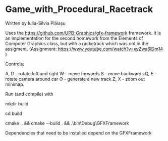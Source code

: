 # Game_with_Procedural_Racetrack

Written by Iulia-Silvia Plăiașu

Uses the https://github.com/UPB-Graphics/gfx-framework framework. It is an implementation for the second homework
from the Elements of Computer Graphics class, but with a racketrack which was not in the assigment.
(Assignment: https://www.youtube.com/watch?v=eyZwa6lDm14 )

Controls:

A, D - rotate left and right
W - move forwards
S - move backwards
Q, E - rotate camera around car
O - generate a new track
Z, X - zoom out minimap.


Run (and compile) with

mkdir build

cd build

cmake .. && cmake --build . && .\bin\Debug\GFXFramework

Dependencies that need to be installed depend on the GFXFramework
